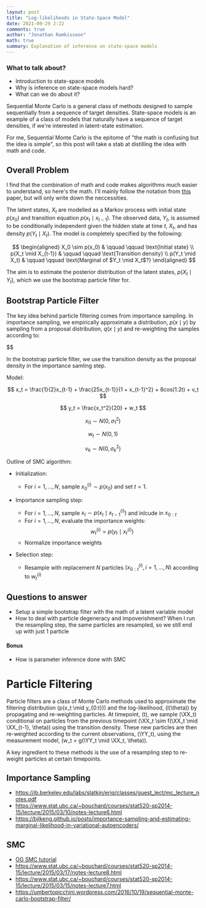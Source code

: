 ```yaml
---
layout: post
title: "Log-likelihoods in State-Space Model"
date: 2021-09-29 2:22
comments: true
author: "Jonathan Ramkissoon"
math: true
summary: Explanation of inference on state-space models 
---
```


### What to talk about?

- Introduction to state-space models
- Why is inference on state-space models hard?
- What can we do about it?

Sequential Monte Carlo is a general class of methods designed to sample sequentially from a sequence of target densities. State-space models is an example of a class of models that naturally have a sequence of target densities, if we're interested in latent-state estimation.

For me, Sequential Monte Carlo is the epitome of "the math is confusing but the idea is simple", so this post will take a stab at distilling the idea with math and code. 


## Overall Problem 

I find that the combination of math and code makes algorithms much easier to understand, so here's the math. I'll mainly follow the notation from [this](https://www.stats.ox.ac.uk/~doucet/doucet_defreitas_gordon_smcbookintro.pdf) paper, but will only write down the neccessities. 

The latent states, $X_t$ are modelled as a Markov process with initial state $p(x_0)$ and transition equation $p(x_t \mid x_{t-1})$. The observed data, $Y_t$, is assumed to be conditionally independent given the hidden state at time $t$, $X_t$, and has density $p(Y_t \mid X_t)$. The model is completely specified by the following: 

$$
\begin{aligned}
X_0 \sim p(x_0) & \qquad \qquad \text{Initial state} \\
p(X_t \mid X_{t-1}) &  \qquad \qquad \text{Transition density} \\
p(Y_t \mid X_t) & \qquad \qquad \text{Marginal of $Y_t \mid X_t$?}
\end{aligned}
$$

The aim is to estimate the posterior distribution of the latent states, $p(X_t \mid Y_t)$, which we use the bootstrap particle filter for. 


## Bootstrap Particle Filter 

The key idea behind particle filtering comes from importance sampling. In importance sampling, we empirically approximate a distribution, $p(x \mid y)$ by sampling from a proposal distribution, $q(x \mid y)$ and re-weighting the samples according to: 

$$ 

In the bootstrap particle filter, we use the transition density as the proposal density in the importance samling step.

Model:

$$ x_t = \frac{1}{2}x_{t-1} + \frac{25x_{t-1}}{1 + x_{t-1}^2} + 8cos(1.2t) + v_t $$

$$ y_t = \frac{x_t^2}{20} + w_t $$

$$ x_0 \sim N(0, \sigma_1^2) $$

$$ w_t \sim N(0, 1) $$

$$ v_k \sim N(0, \sigma_k^2) $$


Outline of SMC algorithm: 

* Initialization: 
    * For $i = 1, ..., N$, sample $x_0^{(i)} \sim p(x_0)$ and set $t = 1$.
    
* Importance sampling step: 
    * For $i = 1, ..., N$, sample $x_t \sim p(x_t \mid x_{t-1}^{(i)})$ and inlcude in $x_{0:t}$
    * For $i = 1, ..., N$, evaluate the importance weights:
    $$ w_t^{(i)} = p(y_t \mid x_t^{(i)}) $$
    * Normalize importance weights
    
* Selection step: 
    * Resample with replacement $N$ particles $(x_{0:t}^{(i)}, i = 1, ..., N)$ according to $w_t^{(i)}$


## Questions to answer

- Setup a simple bootstrap filter with the math of a latent variable model 
- How to deal with particle degeneracy and impoverishment? When I run the resampling step, the same particles are resampled, so we still end up with just 1 particle

#### Bonus 

- How is parameter inference done with SMC


# Particle Filtering

Particle filters are a class of Monte Carlo methods used to approximate the filtering distribution \(p(x_t \mid y_{0:t})\) and the log-likelihood, \(l(\theta)\) by propagating and re-weighting particles. At timepoint, \(t\), we sample \(\XX_t\) conditional on particles from the previous timepoint \(\XX_t \sim f(\XX_t \mid \XX_{t-1}, \theta)\) using the transition density. These new particles are then re-weighted according to the current observations, \(\YY_t\), using the measurement model, \(w_t = g(\YY_t \mid \XX_t, \theta)\). 

A key ingredient to these methods is the use of a resampling step to re-weight particles at certain timepoints.


## Importance Sampling

- https://ib.berkeley.edu/labs/slatkin/eriq/classes/guest_lect/mc_lecture_notes.pdf
- https://www.stat.ubc.ca/~bouchard/courses/stat520-sp2014-15/lecture/2015/03/10/notes-lecture6.html
- https://bjlkeng.github.io/posts/importance-sampling-and-estimating-marginal-likelihood-in-variational-autoencoders/


## SMC

- [OG SMC tutorial](https://www.cs.ubc.ca/~arnaud/doucet_johansen_tutorialPF.pdf)
- https://www.stat.ubc.ca/~bouchard/courses/stat520-sp2014-15/lecture/2015/03/17/notes-lecture8.html
- https://www.stat.ubc.ca/~bouchard/courses/stat520-sp2014-15/lecture/2015/03/15/notes-lecture7.html
- https://umbertopicchini.wordpress.com/2016/10/19/sequential-monte-carlo-bootstrap-filter/


